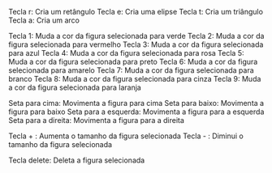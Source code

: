 Tecla r: Cria um retângulo
Tecla e: Cria uma elipse
Tecla t: Cria um triângulo
Tecla a: Cria um arco

Tecla 1: Muda a cor da figura selecionada para verde
Tecla 2: Muda a cor da figura selecionada para vermelho
Tecla 3: Muda a cor da figura selecionada para azul
Tecla 4: Muda a cor da figura selecionada para rosa
Tecla 5: Muda a cor da figura selecionada para preto
Tecla 6: Muda a cor da figura selecionada para amarelo
Tecla 7: Muda a cor da figura selecionada para branco
Tecla 8: Muda a cor da figura selecionada para cinza
Tecla 9: Muda a cor da figura selecionada para laranja

Seta para cima: Movimenta a figura para cima
Seta para baixo: Movimenta a figura para baixo
Seta para a esquerda: Movimenta a figura para a esquerda
Seta para a direita: Movimenta a figura para a direita

Tecla + : Aumenta o tamanho da figura selecionada
Tecla - : Diminui o tamanho da figura selecionada

Tecla delete: Deleta a figura selecionada
